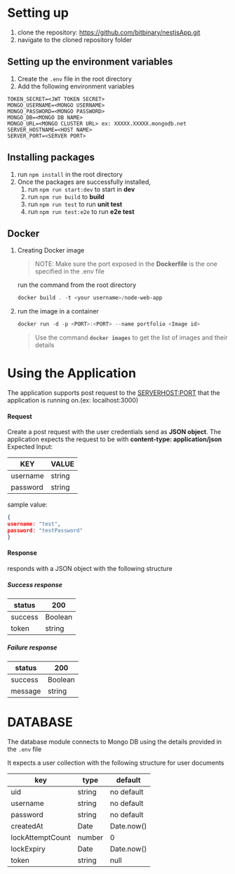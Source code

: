 # Setting up

1. clone the repository: https://github.com/bitbinary/nestjsApp.git
2. navigate to the cloned repository folder

## Setting up the environment variables

1. Create the `.env` file in the root directory
2. Add the following environment variables

```
TOKEN_SECRET=<JWT TOKEN SECRET>
MONGO_USERNAME=<MONGO USERNAME>
MONGO_PASSWORD=<MONGO PASSWORD>
MONGO_DB=<MONGO DB NAME>
MONGO_URL=<MONGO CLUSTER URL> ex: XXXXX.XXXXX.mongodb.net
SERVER_HOSTNAME=<HOST NAME>
SERVER_PORT=<SERVER PORT>
```

## Installing packages

1. run `npm install` in the root directory
2. Once the packages are successfully installed, 
   1. run `npm run start:dev` to start in **dev**
   2. run `npm run build` to **build**
   3. run `npm run test` to run **unit test**
   4. run `npm run test:e2e` to run **e2e test**  

## Docker

1. Creating Docker image

   > NOTE: Make sure the port exposed in the **Dockerfile** is the one specified in the .env file

   run the command from the root directory 

   ```powershell
   docker build . -t <your username>/node-web-app
   ```

2. run the image in a container 

   ```powershell
   docker run -d -p <PORT>:<PORT> --name portfolio <Image id>
   ```

   > Use the command **```docker images```** to get the list of images and their details

   

# Using the Application

The application supports post request to the <SERVERHOST:PORT> that the application is running on.(ex: localhost:3000)

#### Request

Create a post request with the user credentials send as **JSON object**. The application expects the request to be with **content-type: application/json**
Expected Input: 

| KEY      | VALUE  |
| -------- | ------ |
| username | string |
| password | string |

sample value:

```json
{
username: "test",
password: "testPassword"
}
```

#### Response

responds with a JSON object with the following structure

##### Success response

| status  | 200     |
| ------- | ------- |
| success | Boolean |
| token   | string  |

##### Failure response

| status  | 200     |
| ------- | ------- |
| success | Boolean |
| message | string  |



# DATABASE

The database module connects to Mongo DB using the details provided in the `.env` file

It expects a user collection with the following structure for user documents

| key              | type   | default    |
| ---------------- | ------ | ---------- |
| uid              | string | no default |
| username         | string | no default |
| password         | string | no default |
| createdAt        | Date   | Date.now() |
| lockAttemptCount | number | 0          |
| lockExpiry       | Date   | Date.now() |
| token            | string | null       |

